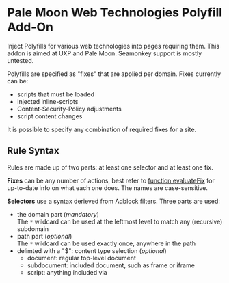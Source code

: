 # Pale Moon Web Technologies Polyfill Add-On

Inject Polyfills for various web technologies into pages requiring them. This addon is aimed
at UXP and Pale Moon. Seamonkey support is mostly untested.

Polyfills are specified as "fixes" that are applied per domain. Fixes currently can be:

  * scripts that must be loaded
  * injected inline-scripts
  * Content-Security-Policy adjustments
  * script content changes

It is possible to specify any combination of required fixes for a site.

## Rule Syntax

Rules are made up of two parts: at least one selector and at least one fix.

**Fixes** can be any number of actions, best refer to [function evaluateFix](lib/main.js) for
up-to-date info on what each one does. The names are case-sensitive.

**Selectors** use a syntax derieved from Adblock filters. Three parts are used:

  * the domain part (*mandatory*) \
    The `*` wildcard can be used at the leftmost level to match any (recursive) subdomain
  * path part (*optional*) \
    The `*` wildcard can be used exactly once, anywhere in the path
  * delimted with a "$": content type selection (*optional*)
      * document: regular top-level document
      * subdocument: included document, such as frame or iframe
      * script: anything included via <script> tags

All of these are valid selectors:
```
example.com
example.com/path/a.html
*.example.com/path/to.js$script
example.com/path/any*.js$script
example.com$subdocument
```

**Rule scripts** are constructed by giving any number of selectors followed by a comma-separated list
of the fixes to apply, indented by whitespace:
```
example.com
example.com/path/a.html
  std-queueMicrotask,std-customElements
```

Additionally, the exclusion script has a special case: if the special fix `*` is used, all fixes are
suppressed for the matched sites. This is useful when running this addon alongside others that also
apply changes. For example, the following rule disables all fixes on `github.com`:
```
github.com
  *
```

## GitLab Rules

Since there are many self-hosted GitLab instances that all need the same fixes as the "official" `gitlab.com`,
a split approach is used for these: a list of well-known instances is shipped with the addon and additionally,
it is possible to specify custom URLs in the addon's preferences. This makes it easy to i.e. add private instances
that don't need to be in the global list.

## Credits

This addon is heavily based on [**GitHub Web Components Polyfill**](https://github.com/JustOff/github-wc-polyfill),
which does the same thing for GitHub and a few other sites.
```
 Portions based on GitHub Web Components Polyfill Add-on
 Copyright (c) 2020 JustOff. All rights reserved.
 Copyright (c) 2022 SeaHOH. All rights reserved.
 https://github.com/JustOff/github-wc-polyfill
```

The polyfills themselves have different contributors, see `lib/polyfills.js`.

The following people have contributed to this addon:

  * [roytam1](https://github.com/roytam1)
  * [UCyborg](https://github.com/UCyborg)

